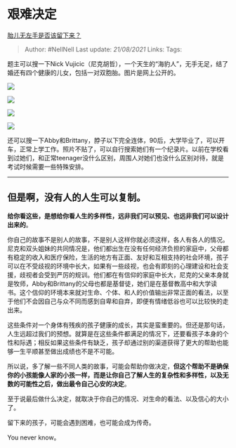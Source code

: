 # 艰难决定
[胎儿无左手是否该留下来？](https://www.zhihu.com/question/359056178/answer/988946095)

> Author: #NellNell 
> Last update: *21/08/2021* 
> Links:
> Tags: 

题主可以搜一下Nick Vujicic（尼克胡哲），一个天生的“海豹人”，无手无足，结了婚还有四个健康的儿女，包括一对双胞胎。图片是网上公开的。

![](https://pic1.zhimg.com/50/v2-82a6396a7bff80b2a237ca9eb2d782e4_720w.jpg?source=c8b7c179)

![](https://pic1.zhimg.com/80/v2-82a6396a7bff80b2a237ca9eb2d782e4_720w.jpg?source=c8b7c179)

![](https://pic2.zhimg.com/50/v2-b346a3e13da7f466035b1e647cfdf81e_720w.jpg?source=c8b7c179)

![](https://pic2.zhimg.com/80/v2-b346a3e13da7f466035b1e647cfdf81e_720w.jpg?source=c8b7c179)

还可以搜一下Abby和Brittany，脖子以下完全连体，90后，大学毕业了，可以开车，正常上学工作。照片不贴了，可以自行搜索她们有一个纪录片。以前在学校看到过她们，和正常teenager没什么区别，周围人对她们也没什么区别对待，就是考试时候需要一些特殊安排。

---

## 但是啊，没有人的人生可以复制。

**给你看这些，是想给你看人生的多样性，远非我们可以预见、也远非我们可以设计出来的**。

你自己的故事不是别人的故事，不是别人这样你就必须这样，各人有各人的情况。尼克和双头姐妹的共同情况是，他们都出生在没有任何经济负担的家庭中，父母都有稳定的收入和医疗保险，生活的地方有正面、友好和互相支持的社会环境，孩子可以在不受歧视的环境中长大，如果有一些歧视，也会有即刻的心理建设和社会支援，歧视者会受到严厉的规训。他们都在有信仰的家庭中长大，尼克的父亲本身就是牧师，Abby和Brittany的父母也都是基督徒，她们是在基督教高中和大学读书。这个信仰的环境本来就对生命、个体、和人的价值输出非常正面的看法，以至于他们不会因自己与众不同而感到自卑和自弃，即便有情绪低谷也可以比较快的走出来。

这些条件对一个身体有残疾的孩子健康的成长，其实是蛮重要的。但还是那句话，人生远超过我们的预想。就算是在这些条件都满足的情况下，还要看孩子本身的个性和际遇；相反如果这些条件有缺乏，孩子却通过别的渠道获得了更大的帮助也能够一生平顺甚至做出成绩也不是不可能。

所以说，多了解一些不同人类的故事，可能会帮助你做决定，**但这个帮助不是确保你的小孩能像人家的小孩一样，而是让你自己了解人生的复杂性和多样性，以及无数的可能性之后，做出最令自己心安的决定**。

至于说最后做什么决定，就取决于你自己的情况、对生命的看法、以及信心的大小了。

留下来的孩子，可能会遇到困难，也可能会成为传奇。

You never know。